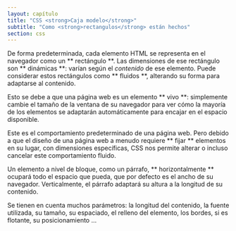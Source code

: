 ```yaml
---
layout: capítulo
title: "CSS <strong>Caja modelo</strong>"
subtitle: "Como <strong>rectangulos</strong> están hechos"
section: css
---
```


De forma predeterminada, cada elemento HTML se representa en el navegador como un ** rectángulo **. Las dimensiones de ese rectángulo son ** dinámicas **: varían según el _contenido_ de ese elemento. Puede considerar estos rectángulos como ** fluidos **, alterando su forma para adaptarse al contenido.

Esto se debe a que una página web es un elemento ** vivo **: simplemente cambie el tamaño de la ventana de su navegador para ver cómo la mayoría de los elementos se adaptarán automáticamente para encajar en el espacio disponible.

Este es el comportamiento predeterminado de una página web. Pero debido a que el diseño de una página web a menudo requiere ** fijar ** elementos en su lugar, con dimensiones específicas, CSS nos permite alterar o incluso cancelar este comportamiento fluido.

Un elemento a nivel de bloque, como un párrafo, ** horizontalmente ** ocupará todo el espacio que pueda, que por defecto es el ancho de su navegador. Verticalmente, el párrafo adaptará su altura a la longitud de su contenido.

Se tienen en cuenta muchos parámetros: la longitud del contenido, la fuente utilizada, su tamaño, su espaciado, el relleno del elemento, los bordes, si es flotante, su posicionamiento ...
